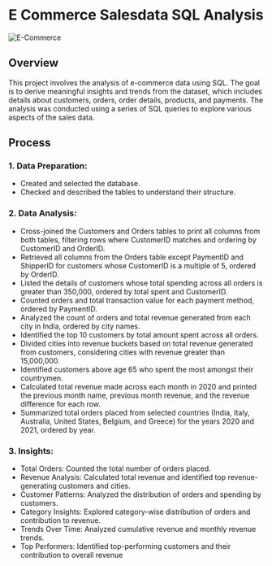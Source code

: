 # E Commerce Salesdata SQL Analysis
![E-Commerce](https://leverageedu.com/blog/wp-content/uploads/2020/05/e-commerce-.jpg)

## Overview
This project involves the analysis of e-commerce data using SQL. The goal is to derive meaningful insights and trends from the dataset, which includes details about customers, orders, order details, products, and payments. The analysis was conducted using a series of SQL queries to explore various aspects of the sales data.

## Process

### 1. Data Preparation:
- Created and selected the database.
- Checked and described the tables to understand their structure.


### 2. Data Analysis:

- Cross-joined the Customers and Orders tables to print all columns from both tables, filtering rows where CustomerID matches and ordering by CustomerID and OrderID.
- Retrieved all columns from the Orders table except PaymentID and ShipperID for customers whose CustomerID is a multiple of 5, ordered by OrderID.
- Listed the details of customers whose total spending across all orders is greater than 350,000, ordered by total spent and CustomerID.
- Counted orders and total transaction value for each payment method, ordered by PaymentID.
- Analyzed the count of orders and total revenue generated from each city in India, ordered by city names.
- Identified the top 10 customers by total amount spent across all orders.
- Divided cities into revenue buckets based on total revenue generated from customers, considering cities with revenue greater than 15,000,000.
- Identified customers above age 65 who spent the most amongst their countrymen.
- Calculated total revenue made across each month in 2020 and printed the previous month name, previous month revenue, and the revenue difference for each row.
- Summarized total orders placed from selected countries (India, Italy, Australia, United States, Belgium, and Greece) for the years 2020 and 2021, ordered by year.

### 3. Insights:

- Total Orders: Counted the total number of orders placed.
- Revenue Analysis: Calculated total revenue and identified top revenue-generating customers and cities.
- Customer Patterns: Analyzed the distribution of orders and spending by customers.
- Category Insights: Explored category-wise distribution of orders and contribution to revenue.
- Trends Over Time: Analyzed cumulative revenue and monthly revenue trends.
- Top Performers: Identified top-performing customers and their contribution to overall revenue

